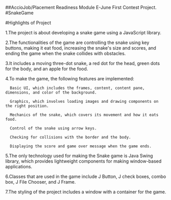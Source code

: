 ##AccioJob/Placement Readiness Module E-June First Contest Project.
#SnakeGame

#Highlights of Project

1.The project is about developing a snake game using a JavaScript library.

2.The functionalities of the game are controlling the snake using key buttons, making it eat food, increasing the snake's size and scores, and ending the game when the snake collides with obstacles.

3.It includes a moving three-dot snake, a red dot for the head, green dots for the body, and an apple for the food.

4.To make the game, the following features are implemented:
      
      Basic UI, which includes the frames, content, content pane, dimensions, and color of the background.
      
      Graphics, which involves loading images and drawing components on the right position.
      
      Mechanics of the snake, which covers its movement and how it eats food.
      
      Control of the snake using arrow keys.
      
      Checking for collisions with the border and the body.
      
      Displaying the score and game over message when the game ends.

5.The only technology used for making the Snake game is Java Swing library, which provides lightweight components for making window-based applications.

6.Classes that are used in the game include J Button, J check boxes, combo box, J File Chooser, and J Frame.

7.The styling of the project includes a window with a container for the game.
